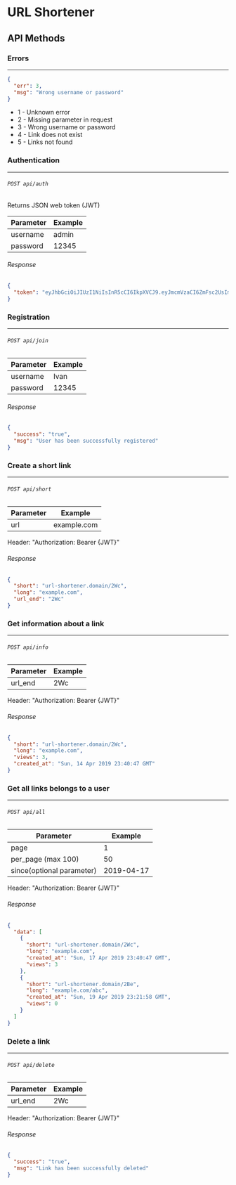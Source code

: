 # URL Shortener

## API Methods

### Errors
-------------

```json
{
  "err": 3,
  "msg": "Wrong username or password"
}
```
- 1 - Unknown error
- 2 - Missing parameter in request
- 3 - Wrong username or password
- 4 - Link does not exist
- 5 - Links not found


### Authentication
-------------
###### `POST api/auth`
Returns JSON web token (JWT)

| Parameter  | Example |
| ------------- | ------------- |
| username  | admin  |
| password  | 12345  |

###### Response
```json
{
  "token": "eyJhbGciOiJIUzI1NiIsInR5cCI6IkpXVCJ9.eyJmcmVzaCI6ZmFsc2UsImV4cCI6MTU1NTYxNjkyNiwiaWF0IjoxNTU1NjE2MDI2LCJ0eXBlIjoiYWNjZXNzIiwibmJmIjoxNTU1NjE2MDI2LCJpZGVudGl0eSI6MTAwMDEsImp0aSI6IjYyMmMzOTlmLTI4MjgtNGVlNy1hNWNiLTc5MmFjODU0MWMzYiIsInVzZXJfY2xhaW1zIjp7InVzZXJfaWQiOjEwMDAxfX0.b1d1wr-o-JvKjwsFNfsiJBiWqDJ-vI-Kb-vaxhHKSBw"
}
```

### Registration
-------------
###### `POST api/join`


| Parameter  | Example |
| ------------- | ------------- |
| username  | Ivan  |
| password  | 12345  |

###### Response
```json
{
  "success": "true",
  "msg": "User has been successfully registered"
}
```

### Create a short link
-------------
###### `POST api/short`

| Parameter  | Example |
| ------------- | ------------- |
| url  | example.com  |

Header: "Authorization: Bearer {JWT}"

###### Response
```json
{
  "short": "url-shortener.domain/2Wc",
  "long": "example.com",
  "url_end": "2Wc"
}
```

### Get information about a link
-------------
###### `POST api/info`

| Parameter  | Example |
| ------------- | ------------- |
| url_end  | 2Wc  |

Header: "Authorization: Bearer {JWT}"

###### Response
```json
{
  "short": "url-shortener.domain/2Wc",
  "long": "example.com",
  "views": 3,
  "created_at": "Sun, 14 Apr 2019 23:40:47 GMT"
}
```

### Get all links belongs to a user
-------------
###### `POST api/all`

| Parameter  | Example |
| ------------- | ------------- |
| page  | 1  |
| per_page (max 100)  | 50  |
| since(optional parameter)  | 2019-04-17  |

Header: "Authorization: Bearer {JWT}"

###### Response
```json
{
  "data": [
    {
      "short": "url-shortener.domain/2Wc",
	  "long": "example.com",
	  "created_at": "Sun, 17 Apr 2019 23:40:47 GMT",
      "views": 3
    },
    {
      "short": "url-shortener.domain/2Be",
	  "long": "example.com/abc",
	  "created_at": "Sun, 19 Apr 2019 23:21:58 GMT",
      "views": 0
    }
  ]
}
```

### Delete a link
-------------
###### `POST api/delete`

| Parameter  | Example |
| ------------- | ------------- |
| url_end  | 2Wc  |

Header: "Authorization: Bearer {JWT}"

###### Response
```json
{
  "success": "true",
  "msg": "Link has been successfully deleted"
}
```
